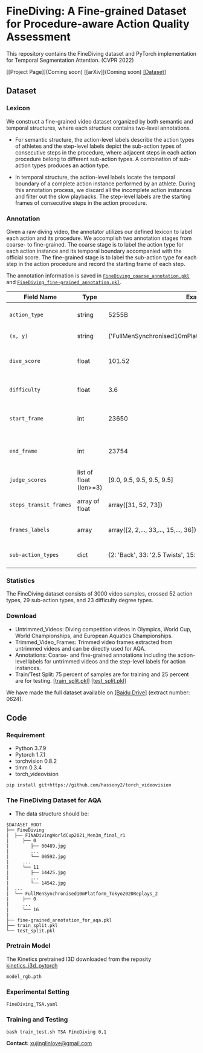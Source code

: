# FineDiving: A Fine-grained Dataset for Procedure-aware Action Quality Assessment

This repository contains the FineDiving dataset and PyTorch implementation for Temporal Segmentation Attention. (CVPR 2022)

[[Project Page]](Coming soon) [[arXiv]](Coming soon) [[Dataset]](https://pan.baidu.com/s/1v85-np2FbS0J4UfAEiI4mg)

## Dataset

### Lexicon
We construct a fine-grained video dataset organized by both semantic and temporal structures, where each structure contains two-level annotations.
- For semantic structure, the action-level labels describe the action types of athletes and the step-level labels depict the sub-action types of consecutive steps in the procedure, where adjacent steps in each action procedure belong to different sub-action types. A combination of sub-action types produces an action type.

- In temporal structure, the action-level labels locate the temporal boundary of a complete action instance performed by an athlete. During this annotation process, we discard all the incomplete action instances and filter out the slow playbacks. The step-level labels are the starting frames of consecutive steps in the action procedure.

### Annotation
Given a raw diving video, the annotator utilizes our defined lexicon to label each action and its procedure. We accomplish two annotation stages from coarse- to fine-grained. The coarse stage is to label the action type for each action instance and its temporal boundary accompanied with the official score. The fine-grained stage is to label the sub-action type for each step in the action procedure and record the starting frame of each step.

The annotation information is saved in [`FineDiving_coarse_annotation.pkl`](Annotations/FineDiving_coarse_annotation.pkl) and [`FineDiving_fine-grained_annotation.pkl`](Annotations/FineDiving_fine-grained_annotation.pkl).

| Field Name          | Type                         | Example          | Description                                                                                                           |
| ------------------- | ---------------------------- | ---------------- | --------------------------------------------------------------------------------------------------------------------- |
| `action_type`          | string                          | 5255B             | Back 2½ Somersaults 2½ Twists                                                                                             |
| `(x, y)`                  | string                       | ('FullMenSynchronised10mPlatform_Tokyo2020Replays_3',11)         | ID of the instance.                                                                                              |
| `dive_score`          | float                        | 101.52   | Diving score of the action instance.                                                        |
| `difficulty`             | float                       | 3.6   | Difficulty of the action type.                                                                           |
| `start_frame`       | int                          | 23650          | Start frame of the action instance. |
| `end_frame`        | int                          | 23754          | End frame of the action instance.  |
| `judge_scores`    | list of float (len>=3)  | [9.0, 9.5, 9.5, 9.5, 9.5]           | Judge scores.                                                                                                |
| `steps_transit_frames`    | array of float                       | array([31, 52, 73])   | Frame index of step transitions.                                                                             |
| `frames_labels`              | array                       | array([2, 2,..., 33,..., 15,..., 36])          | Step-level labels of the frames.                                                                                       |
| `sub-action_types`              | dict                       | {2: 'Back', 33: '2.5 Twists', 15: '2.5 Soms.Pike', 36: 'Entry'}        | Semantic of sub-action type.                                                                                 |

### Statistics
The FineDiving dataset consists of 3000 video samples, crossed 52 action types, 29 sub-action types, and 23 difficulty degree types.

### Download
- Untrimmed_Videos: Diving competition videos in Olympics, World Cup, World Championships, and European Aquatics Championships.
- Trimmed_Video_Frames: Trimmed video frames extracted from untrimmed videos and can be directly used for AQA.
- Annotations: Coarse- and fine-grained annotations including the action-level labels for untrimmed videos and the step-level labels for action instances.
- Train/Test Split: 75 percent of samples are for training and 25 percent are for testing. [[train_split.pkl]](Annotations/train_split.pkl) [[test_split.pkl]](Annotations/test_split.pkl)

We have made the full dataset available on [[Baidu Drive]](https://pan.baidu.com/s/1v85-np2FbS0J4UfAEiI4mg) (extract number: 0624).

## Code
### Requirement
- Python 3.7.9
- Pytorch 1.7.1
- torchvision 0.8.2
- timm 0.3.4
- torch_videovision
```
pip install git+https://github.com/hassony2/torch_videovision
```

### The FineDiving Dataset for AQA
- The data structure should be:
```
$DATASET_ROOT
├── FineDiving
|  ├── FINADivingWorldCup2021_Men3m_final_r1
|     ├── 0
|        ├── 00489.jpg
|        ...
|        └── 00592.jpg
|     ...
|     └── 11
|        ├── 14425.jpg
|        ...
|        └── 14542.jpg
|  ...
|  └── FullMenSynchronised10mPlatform_Tokyo2020Replays_2
|     ├── 0
|     ...
|     └── 16
|        
├── fine-grained_annotation_for_aqa.pkl
├── train_split.pkl
└── test_split.pkl
```

### Pretrain Model
The Kinetics pretrained I3D downloaded from the reposity [kinetics_i3d_pytorch](https://github.com/hassony2/kinetics_i3d_pytorch/blob/master/model/model_rgb.pth)
```
model_rgb.pth
```

### Experimental Setting
```
FineDiving_TSA.yaml
```

### Training and Testing
```
bash train_test.sh TSA FineDiving 0,1
```

**Contact:** [xujinglinlove@gmail.com](mailto:xujinglinlove@gmail.com)
